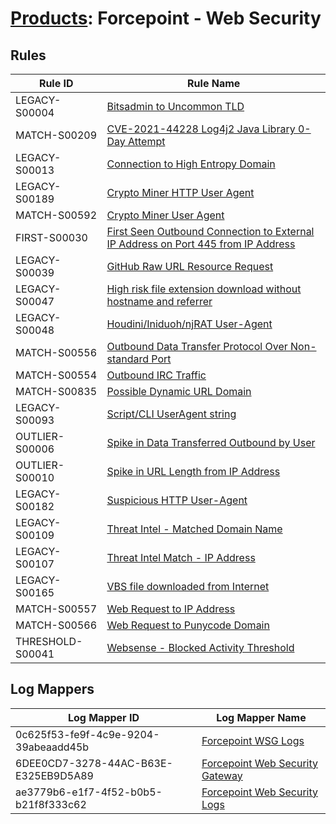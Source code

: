 # [Products](README.md): Forcepoint - Web Security

## Rules

|Rule ID|Rule Name|
|----|----|
|LEGACY-S00004|[Bitsadmin to Uncommon TLD](../rules/LEGACY-S00004.md)|
|MATCH-S00209|[CVE-2021-44228 Log4j2 Java Library 0-Day Attempt](../rules/MATCH-S00209.md)|
|LEGACY-S00013|[Connection to High Entropy Domain](../rules/LEGACY-S00013.md)|
|LEGACY-S00189|[Crypto Miner HTTP User Agent](../rules/LEGACY-S00189.md)|
|MATCH-S00592|[Crypto Miner User Agent](../rules/MATCH-S00592.md)|
|FIRST-S00030|[First Seen Outbound Connection to External IP Address on Port 445 from IP Address](../rules/FIRST-S00030.md)|
|LEGACY-S00039|[GitHub Raw URL Resource Request](../rules/LEGACY-S00039.md)|
|LEGACY-S00047|[High risk file extension download without hostname and referrer](../rules/LEGACY-S00047.md)|
|LEGACY-S00048|[Houdini/Iniduoh/njRAT User-Agent](../rules/LEGACY-S00048.md)|
|MATCH-S00556|[Outbound Data Transfer Protocol Over Non-standard Port](../rules/MATCH-S00556.md)|
|MATCH-S00554|[Outbound IRC Traffic](../rules/MATCH-S00554.md)|
|MATCH-S00835|[Possible Dynamic URL Domain](../rules/MATCH-S00835.md)|
|LEGACY-S00093|[Script/CLI UserAgent string](../rules/LEGACY-S00093.md)|
|OUTLIER-S00006|[Spike in Data Transferred Outbound by User](../rules/OUTLIER-S00006.md)|
|OUTLIER-S00010|[Spike in URL Length from IP Address](../rules/OUTLIER-S00010.md)|
|LEGACY-S00182|[Suspicious HTTP User-Agent](../rules/LEGACY-S00182.md)|
|LEGACY-S00109|[Threat Intel - Matched Domain Name](../rules/LEGACY-S00109.md)|
|LEGACY-S00107|[Threat Intel Match - IP Address](../rules/LEGACY-S00107.md)|
|LEGACY-S00165|[VBS file downloaded from Internet](../rules/LEGACY-S00165.md)|
|MATCH-S00557|[Web Request to IP Address](../rules/MATCH-S00557.md)|
|MATCH-S00566|[Web Request to Punycode Domain](../rules/MATCH-S00566.md)|
|THRESHOLD-S00041|[Websense - Blocked Activity Threshold](../rules/THRESHOLD-S00041.md)|


## Log Mappers

|Log Mapper ID|Log Mapper Name|
|----|----|
|0c625f53-fe9f-4c9e-9204-39abeaadd45b|[Forcepoint WSG Logs](../mappings/0c625f53-fe9f-4c9e-9204-39abeaadd45b.md)|
|6DEE0CD7-3278-44AC-B63E-E325EB9D5A89|[Forcepoint Web Security Gateway](../mappings/6DEE0CD7-3278-44AC-B63E-E325EB9D5A89.md)|
|ae3779b6-e1f7-4f52-b0b5-b21f8f333c62|[Forcepoint Web Security Logs](../mappings/ae3779b6-e1f7-4f52-b0b5-b21f8f333c62.md)|


